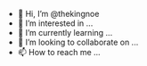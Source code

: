 - 👋 Hi, I’m @thekingnoe
- 👀 I’m interested in ...
- 🌱 I’m currently learning ...
- 💞️ I’m looking to collaborate on ...
- 📫 How to reach me ...

<!---
thekingnoe/thekingnoe is a ✨ special ✨ repository because its `README.md` (this file) appears on your GitHub profile.
You can click the Preview link to take a look at your changes.
--->
